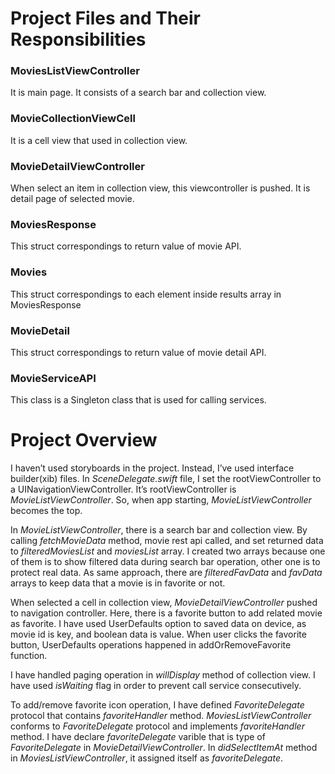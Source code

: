 # Project Files and Their Responsibilities

### MoviesListViewController

It is main page. It consists of a search bar and collection view.

### MovieCollectionViewCell

It is a cell view that used in collection view.

### MovieDetailViewController

When select an item in collection view, this viewcontroller is pushed. It is detail page of selected movie.

### MoviesResponse

This struct correspondings to return value of movie API.

### Movies

This struct correspondings to each element inside results array in MoviesResponse

### MovieDetail

This struct correspondings to return value of movie detail API.

### MovieServiceAPI 

This class is a Singleton class that is used for calling services.

# Project Overview

I haven’t used storyboards in the project. Instead, I’ve used interface builder(xib) files. In *SceneDelegate.swift* file, I set the rootViewController to a UINavigationViewController. It’s rootViewController is *MovieListViewController*. So, when app starting, *MovieListViewController* becomes the top.

In *MovieListViewController*, there is a search bar and collection view. By calling *fetchMovieData* method, movie rest api called, and set returned data to *filteredMoviesList* and *moviesList* array. I created two arrays because one of them is to show filtered data during search bar operation, other one is to protect real data. As same approach, there are *filteredFavData* and *favData* arrays to keep data that a movie is in favorite or not.

When selected a cell in collection view, *MovieDetailViewController* pushed to navigation controller. Here, there is a favorite button to add related movie as favorite. I have used UserDefaults option to saved data on device, as movie id is key, and boolean data is value. When user clicks the favorite button, UserDefaults operations happened in addOrRemoveFavorite function.

I have handled paging operation in *willDisplay* method of collection view. I have used *isWaiting* flag in order to prevent call service consecutively.

To add/remove favorite icon operation, I have defined *FavoriteDelegate* protocol that contains *favoriteHandler* method. *MoviesListViewController* conforms to *FavoriteDelegate* protocol and implements *favoriteHandler* method. I have declare *favoriteDelegate* varible that is type of *FavoriteDelegate* in *MovieDetailViewController*. In *didSelectItemAt* method in *MoviesListViewController*, it assigned itself as *favoriteDelegate*.
